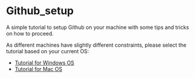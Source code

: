 # Github_setup
A simple tutorial to setup Github on your machine with some tips and tricks on how to proceed.

As different machines have slightly different constraints, please select the tutorial based on your current OS:
* [Tutorial for Windows OS]()
* [Tutorial for Mac OS]()

